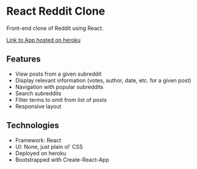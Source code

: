 # React Reddit Clone

Front-end clone of Reddit using React.

[Link to App hosted on heroku](https://react-reddit-clone.herokuapp.com/)

## Features
* View posts from a given subreddit
* Display relevant information (votes, author, date, etc. for a given post)
* Navigation with popular subreddits
* Search subreddits
* Filter terms to omit from list of posts
* Responsive layout

## Technologies
* Framework: React
* UI: None, just plain ol' CSS
* Deployed on heroku
* Bootstrapped with Create-React-App
